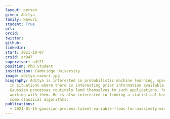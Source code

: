 ```yaml
---
layout: person
given: Aditya
family: Ravuri
student: True
url: 
orcid:
twitter: 
github: 
linkedin: 
start: 2021-10-07
crsid: ar847
supervisor: ndl21
position: PhD Student
institution: Cambridge University
image: aditya-ravuri.jpg
biography: Aditya is interested in probabilistic machine learning, specifically
  in situations where there is interesting prior information available. As
  Gaussian processes routinely lend themselves to such applications, he enjoys
  working with them. He is also interested in finding a statistical basis for
  some classical algorithms.
publications:
  - 2021-01-15-gaussian-process-latent-variable-flows-for-massively-missing-data
---
```


